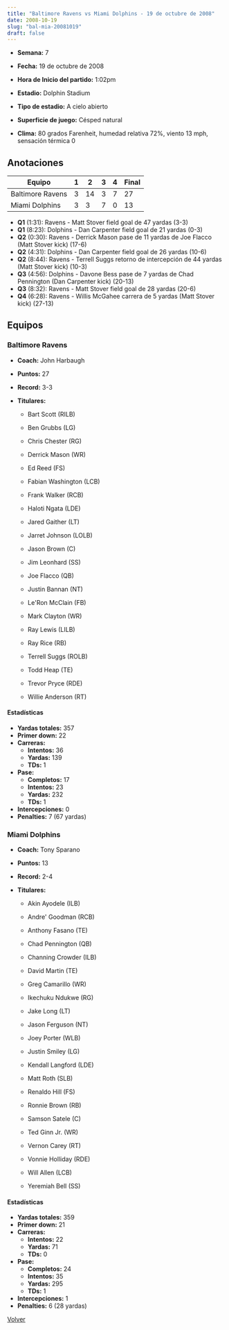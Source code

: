 ```yaml
---
title: "Baltimore Ravens vs Miami Dolphins - 19 de octubre de 2008"
date: 2008-10-19
slug: "bal-mia-20081019"
draft: false
---
```


* **Semana:** 7
* **Fecha:** 19 de octubre de 2008

* **Hora de Inicio del partido:** 1:02pm
* **Estadio:** Dolphin Stadium
* **Tipo de estadio:** A cielo abierto
* **Superficie de juego:** Césped natural
* **Clima:** 80 grados Farenheit, humedad relativa 72%, viento 13 mph, sensación térmica 0





## Anotaciones
| Equipo | 1 | 2 | 3 | 4 | Final |
|--------|---|---|---|---|-------|
| Baltimore Ravens  | 3 | 14 | 3 | 7  | 27 |
| Miami Dolphins  | 3 | 3 | 7 | 0  | 13 |
* **Q1** (1:31): Ravens - Matt Stover field goal de 47 yardas (3-3)
* **Q1** (8:23): Dolphins - Dan Carpenter field goal de 21 yardas (0-3)
* **Q2** (0:30): Ravens - Derrick Mason pase de 11 yardas de Joe Flacco (Matt Stover kick) (17-6)
* **Q2** (4:31): Dolphins - Dan Carpenter field goal de 26 yardas (10-6)
* **Q2** (8:44): Ravens - Terrell Suggs retorno de intercepción de 44 yardas (Matt Stover kick) (10-3)
* **Q3** (4:56): Dolphins - Davone Bess pase de 7 yardas de Chad Pennington (Dan Carpenter kick) (20-13)
* **Q3** (8:32): Ravens - Matt Stover field goal de 28 yardas (20-6)
* **Q4** (6:28): Ravens - Willis McGahee carrera de 5 yardas (Matt Stover kick) (27-13)


## Equipos


### Baltimore Ravens
* **Coach:** John Harbaugh
* **Puntos:** 27
* **Record:** 3-3
* **Titulares:** 

  * Bart Scott (RILB) 

  * Ben Grubbs (LG) 

  * Chris Chester (RG) 

  * Derrick Mason (WR) 

  * Ed Reed (FS) 

  * Fabian Washington (LCB) 

  * Frank Walker (RCB) 

  * Haloti Ngata (LDE) 

  * Jared Gaither (LT) 

  * Jarret Johnson (LOLB) 

  * Jason Brown (C) 

  * Jim Leonhard (SS) 

  * Joe Flacco (QB) 

  * Justin Bannan (NT) 

  * Le'Ron McClain (FB) 

  * Mark Clayton (WR) 

  * Ray Lewis (LILB) 

  * Ray Rice (RB) 

  * Terrell Suggs (ROLB) 

  * Todd Heap (TE) 

  * Trevor Pryce (RDE) 

  * Willie Anderson (RT) 

#### Estadísticas
* **Yardas totales:** 357
* **Primer down:** 22
* **Carreras:**
  * **Intentos:** 36
  * **Yardas:** 139
  * **TDs:** 1
* **Pase:**
  * **Completos:** 17
  * **Intentos:** 23
  * **Yardas:** 232
  * **TDs:** 1
* **Intercepciones:** 0
* **Penalties:** 7 (67 yardas)

### Miami Dolphins
* **Coach:** Tony Sparano
* **Puntos:** 13
* **Record:** 2-4
* **Titulares:** 

  * Akin Ayodele (ILB) 

  * Andre' Goodman (RCB) 

  * Anthony Fasano (TE) 

  * Chad Pennington (QB) 

  * Channing Crowder (ILB) 

  * David Martin (TE) 

  * Greg Camarillo (WR) 

  * Ikechuku Ndukwe (RG) 

  * Jake Long (LT) 

  * Jason Ferguson (NT) 

  * Joey Porter (WLB) 

  * Justin Smiley (LG) 

  * Kendall Langford (LDE) 

  * Matt Roth (SLB) 

  * Renaldo Hill (FS) 

  * Ronnie Brown (RB) 

  * Samson Satele (C) 

  * Ted Ginn Jr. (WR) 

  * Vernon Carey (RT) 

  * Vonnie Holliday (RDE) 

  * Will Allen (LCB) 

  * Yeremiah Bell (SS) 

#### Estadísticas
* **Yardas totales:** 359
* **Primer down:** 21
* **Carreras:**
  * **Intentos:** 22
  * **Yardas:** 71
  * **TDs:** 0
* **Pase:**
  * **Completos:** 24
  * **Intentos:** 35
  * **Yardas:** 295
  * **TDs:** 1
* **Intercepciones:** 1
* **Penalties:** 6 (28 yardas)


[Volver](/historia/2008)
